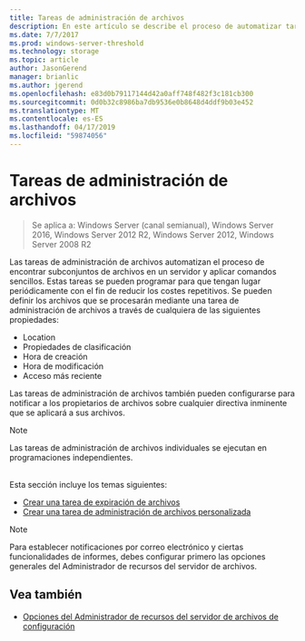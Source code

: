 ```yaml
---
title: Tareas de administración de archivos
description: En este artículo se describe el proceso de automatizar tareas de administración de archivos
ms.date: 7/7/2017
ms.prod: windows-server-threshold
ms.technology: storage
ms.topic: article
author: JasonGerend
manager: brianlic
ms.author: jgerend
ms.openlocfilehash: e83d0b79117144d42a0aff748f482f3c181cb300
ms.sourcegitcommit: 0d0b32c8986ba7db9536e0b8648d4ddf9b03e452
ms.translationtype: MT
ms.contentlocale: es-ES
ms.lasthandoff: 04/17/2019
ms.locfileid: "59874056"
---
```

# <a name="file-management-tasks"></a>Tareas de administración de archivos

> Se aplica a: Windows Server (canal semianual), Windows Server 2016, Windows Server 2012 R2, Windows Server 2012, Windows Server 2008 R2

Las tareas de administración de archivos automatizan el proceso de encontrar subconjuntos de archivos en un servidor y aplicar comandos sencillos. Estas tareas se pueden programar para que tengan lugar periódicamente con el fin de reducir los costes repetitivos. Se pueden definir los archivos que se procesarán mediante una tarea de administración de archivos a través de cualquiera de las siguientes propiedades:

-   Location
-   Propiedades de clasificación
-   Hora de creación
-   Hora de modificación
-   Acceso más reciente

Las tareas de administración de archivos también pueden configurarse para notificar a los propietarios de archivos sobre cualquier directiva inminente que se aplicará a sus archivos.

> [!Note]
> Las tareas de administración de archivos individuales se ejecutan en programaciones independientes.

<br />
Esta sección incluye los temas siguientes:

-   [Crear una tarea de expiración de archivos](create-file-expiration-task.md)
-   [Crear una tarea de administración de archivos personalizada](create-custom-file-management-task.md)

> [!Note]
> Para establecer notificaciones por correo electrónico y ciertas funcionalidades de informes, debes configurar primero las opciones generales del Administrador de recursos del servidor de archivos.

## <a name="see-also"></a>Vea también

-   [Opciones del Administrador de recursos del servidor de archivos de configuración](setting-file-server-resource-manager-options.md)


